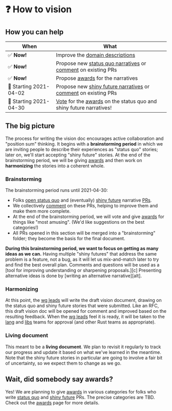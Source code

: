 # ❓ How to vision

## How you can help

| When | What |
| --- | --- |
| ✅ **Now!** | Improve the [domain descriptions][hva] |
| ✅ **Now!** | Propose new [status quo narratives][hvsq] or [comment] on existing PRs |
| ✅ **Now!** | Propose [awards] for the narratives |
| 🛑 Starting 2021-04-02 | Propose new [shiny future narratives][hvsf] or [comment] on existing PRs |
| 🛑 Starting 2021-04-30 | [Vote] for the [awards] on the status quo and shiny future narratives! |

## The big picture

The process for writing the vision doc encourages active collaboration and "position sum" thinking. It begins with a **brainstorming period** in which we are inviting people to describe their experiences as "status quo" stories; later on, we'll start accepting "shiny future" stories. At the end of the brainstorming period, we will be giving [awards] and then work on **harmonizing** the stories into a coherent whole.

### Brainstorming

The brainstorming period runs until 2021-04-30:

* Folks [open status quo][hvsq] and (eventually) [shiny future][hvsf] narrative [PRs][repo].
* We collectively [comment] on these PRs, helping to improve them and make them more complete.
* At the end of the brainstorming period, we will vote and give [awards] for things like "most amusing". (We'd like suggestions on the best categories!)
* All PRs opened in this section will be merged into a "brainstorming" folder; they become the basis for the final document.

**During this brainstorming period, we want to focus on getting as many ideas as we can.** Having multiple "shiny futures" that address the same problem is a feature, not a bug, as it will let us mix-and-match later to try and find the best overall plan. Comments and questions will be used as a [tool for improving understanding or sharpening proposals.][c] Presenting alternative ideas is done by [writing an alternative narrative][alt].

### Harmonizing

At this point, the [wg leads] will write the draft vision document, drawing on the status quo and shiny future stories that were submitted.
Like an RFC, this draft vision doc will be opened for comment and improved based on the resulting feedback.
When the [wg leads] feel it is ready, it will be taken to the [lang] and [libs] teams for approval (and other Rust teams as appropriate).

[lang]: https://www.rust-lang.org/governance/teams/lang
[libs]: https://www.rust-lang.org/governance/teams/library

### Living document

This meant to be a **living document**. We plan to revisit it regularly to track our progress and update it based on what we've learned in the meantime. Note that the shiny future stories in particular are going to involve a fair bit of uncertainty, so we expect them to change as we go.
 
[hvsq]: ./how_to_vision/status_quo.md
[hvsf]: ./how_to_vision/shiny_future.md
[Vote]: ./how_to_vision/awards.md
[Vote]: ./how_to_vision/awards.md#Vote
[comment]: ./how_to_vision/comment.md
[awards]: ./how_to_vision/awards.md
[wg leads]: ../welcome.md#leads
[hva]: ./how_to_vision/domains.md
[repo]: https://github.com/rust-lang/wg-async-foundations

## Wait, did somebody say awards?

Yes! We are planning to give [awards] in various categories for folks who write [status quo](./how_to_vision/status_quo.md) and [shiny future](./how_to_vision/shiny_future.md) PRs. The precise categories are TBD. Check out the [awards] page for more details.
